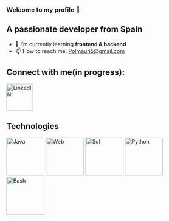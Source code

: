 ### Welcome to my profile 👋
## A passionate developer from Spain

- 🌱 I’m currently learning **frontend & backend**
- 📫 How to reach me: Polmauri5@gmail.com

## Connect with me(in progress):
<a href="https://www.linkedin.com/">
  <img src="https://cdn-icons-png.flaticon.com/512/174/174857.png" alt="LinkedIN" width="70px"/>
</a>

## Technologies
<div>
  <img src="https://1000marcas.net/wp-content/uploads/2020/11/Java-logo.png" alt="Java" width="100px">
  <img src="https://www.freepnglogos.com/uploads/html5-logo-png/html5-logo-devextreme-multi-purpose-controls-html-javascript-3.png" alt="Web" width="100px">
  <img src="https://1000marcas.net/wp-content/uploads/2020/11/MySQL-logo.png" alt="Sql" width="100px">
  <img src="https://logos-world.net/wp-content/uploads/2021/10/Python-Symbol.png" alt="Python" width="100px">
  <img src="https://sanchezcorbalan.es/wp-content/uploads/Logo-bash-cubo_dark-1.png" alt="Bash" width="100px">

  
</div>


